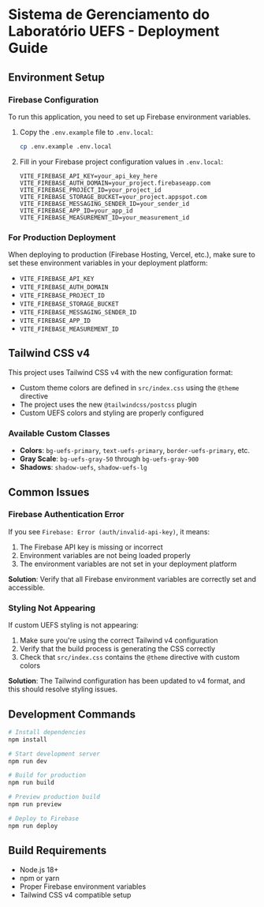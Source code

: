 # Sistema de Gerenciamento do Laboratório UEFS - Deployment Guide

## Environment Setup

### Firebase Configuration

To run this application, you need to set up Firebase environment variables. 

1. Copy the `.env.example` file to `.env.local`:
   ```bash
   cp .env.example .env.local
   ```

2. Fill in your Firebase project configuration values in `.env.local`:

   ```
   VITE_FIREBASE_API_KEY=your_api_key_here
   VITE_FIREBASE_AUTH_DOMAIN=your_project.firebaseapp.com
   VITE_FIREBASE_PROJECT_ID=your_project_id
   VITE_FIREBASE_STORAGE_BUCKET=your_project.appspot.com
   VITE_FIREBASE_MESSAGING_SENDER_ID=your_sender_id
   VITE_FIREBASE_APP_ID=your_app_id
   VITE_FIREBASE_MEASUREMENT_ID=your_measurement_id
   ```

### For Production Deployment

When deploying to production (Firebase Hosting, Vercel, etc.), make sure to set these environment variables in your deployment platform:

- `VITE_FIREBASE_API_KEY`
- `VITE_FIREBASE_AUTH_DOMAIN`
- `VITE_FIREBASE_PROJECT_ID`
- `VITE_FIREBASE_STORAGE_BUCKET`
- `VITE_FIREBASE_MESSAGING_SENDER_ID`
- `VITE_FIREBASE_APP_ID`
- `VITE_FIREBASE_MEASUREMENT_ID`

## Tailwind CSS v4

This project uses Tailwind CSS v4 with the new configuration format:

- Custom theme colors are defined in `src/index.css` using the `@theme` directive
- The project uses the new `@tailwindcss/postcss` plugin
- Custom UEFS colors and styling are properly configured

### Available Custom Classes

- **Colors**: `bg-uefs-primary`, `text-uefs-primary`, `border-uefs-primary`, etc.
- **Gray Scale**: `bg-uefs-gray-50` through `bg-uefs-gray-900`
- **Shadows**: `shadow-uefs`, `shadow-uefs-lg`

## Common Issues

### Firebase Authentication Error

If you see `Firebase: Error (auth/invalid-api-key)`, it means:

1. The Firebase API key is missing or incorrect
2. Environment variables are not being loaded properly
3. The environment variables are not set in your deployment platform

**Solution**: Verify that all Firebase environment variables are correctly set and accessible.

### Styling Not Appearing

If custom UEFS styling is not appearing:

1. Make sure you're using the correct Tailwind v4 configuration
2. Verify that the build process is generating the CSS correctly
3. Check that `src/index.css` contains the `@theme` directive with custom colors

**Solution**: The Tailwind configuration has been updated to v4 format, and this should resolve styling issues.

## Development Commands

```bash
# Install dependencies
npm install

# Start development server
npm run dev

# Build for production
npm run build

# Preview production build
npm run preview

# Deploy to Firebase
npm run deploy
```

## Build Requirements

- Node.js 18+
- npm or yarn
- Proper Firebase environment variables
- Tailwind CSS v4 compatible setup